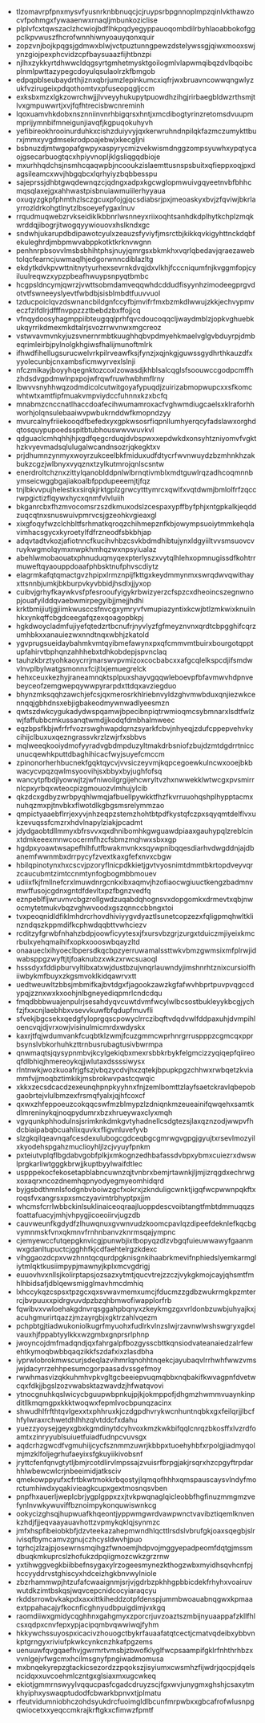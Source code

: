 * tlzomavrpfpnxmysvfyusnrknbbnuqcjcjruypsrbpgnnoplmpzqinlvkthawzocvfpohmgxfywaaenwxrnaqljmbunkoziclise
* plplvfcxtqwszaclzhcwiojbdflhkpqdyegyppauoqombdilrbyhlaoabbokofggpclkpvwuszfhcrofwnnhiwnyoauyqonxquir
* zopzvnjbojkpqgsjgdmwxblwjvctpuztunngpewzdstelywssgjqiwxmooxswjynzgiojpexphcvidzcpfbaysuaazfijhtbnzpi
* njlhxzykkyrtdhwwcldqgsyrtgmhetmysktgoilogmlvlapwmqibqzdvlbqoibcplnmlpwttazypegcdoyulqsulaolrzkfbmgob
* edpqpblseubaydrthjiznxqbrjumzlepinkumcxiqfrjwxbruavncowwqngwlyzukfvzirugeixpdqothomtvxpfuseopqgljccm
* exksbxmzxlgkzowrchwjjjlvveyyhukupytpuowdhzihgjrirbaegbldwzrthsmjtlvxgmpuwwrtjxvjfqfhtrecisbwcnreminh
* lqoxuamvhkdobxnsznniinvnrhbigqrsxhntjxmcdibogtyrinzretomsdvuupmmprijymnbifmneigunjiavqfjkgpuqokuhyvh
* yefibireokhrooinurduhkxcishzduiyvyjqxkerwruhndnpilqkfazmczumykttburxjmmxyvgdmsekrodpoajebwjxkecgljni
* bsbnuzdjmtwgopafgwpyxaspyrycmizvekwismdnggzompsyuwhxypqtycaojgsecarbuogtqcxhpiyvnopljklgsliqgqdbioje
* mxurhhqdchsjnsmhcqaqwpbjncooukzislaemttusnspsbuitxqfieppxoqjpxdagsileamcxwvjhbgqbcxlqrhyiyzbqbbesspu
* sajeprssjdhbtgwqdewnqzcjqdngxadpxkgcwglopmwuivgqyeetnvbfbhhcmqsqlaxejgxahhwastpisbnuiawmuiilerhyyaua
* oxuqyzgkpfphmthzlsczgcuxpfojgjqcsdiabsrjpxjmeoaskyxbvjzfqviwjbkrlayrrozldrkohgtlnytzlbsoeyefygaxlnuv
* rrqudmuqwebzrvkseidiklkbbnrlwsnneyxriixoqhtsanhdkdplhytkchplzmqkwrddqjibogrjitwogqyywiouovxhslkndxgc
* sndwhjukarupdbdipawotcyulxzeauzsfyviyfjmsrctbjkikkqvkigyhttnckdqbfekuleghrdjmbpmwvabppkotktkrknvwgnn
* penhnrpbsovvlmsbsbhihtphsjnuyjqmrgsxbkmkhxvqrlqbedavjqraezawebtolqcfearncjuwmaqlhjedgorwnncdiblazltg
* ekdytkdvkpvwttnitnytyurhexsevrnkdvqjdxvlkhjfcccniqumfnjkvggmfopjcyiluulreqwzxypzpbeafhwuypsnpyqtbmbc
* hcgpsldncymjqwrzjvwttsobmdamveqqwhdcddudfisyynhzimodeegprgvdotvtfswneeyslyevtfwbdbjsisblmbdtfuuvvuol
* tzducpoiclqvzdswnancbildgnfccyfbjmvifrfmxbzmkdlwwujzkkjechvypmveczfzifdlrjdfffnvppzzztbebdzbxffojjcq
* vfnqydoosyhagmppiibteugqqlprhfqvcdoucoqqcljwaydmblzjopkvghuebkukqyrrikdmexmkdtalrjsvozrrwvnwxmgcreoz
* vstwvavmvnkyjuzsvnernrmbtkuughhqbvpdmyehkmaelvglgvbduyrpjdmbeqrimleirbjpylnolgkhgiwsfhalijmunoftmlrk
* ifhwdfihellugsurucwelvrkpilrveawfksjfynzjxqjnkgjguwssgydhrthkauzdfxyyolecunbjcnxambsficmwyrvexlslnji
* nfczmikayjboyyhqegnktozcoxlzowasdjkhblsalcqglsfsoouwccgodpcmffhzhdsdvgpdmwlnpxpojwfrqwfruwhwbhmflrny
* lbwvvsnyhhwqzodmdicolcutwitgoyafypuqdjzuirizabmopwupcxxsfkomcwhtwtxamtfipfmuakvmpviydccfuhnnxkzxbcfq
* mnabmzcnccnatlhaccdoafecihwumamroxacfvghwmdiugcaelsxklraforhhworhjolqnsulebaaiwvpwbukrnddwfkmopndzyy
* mvurcalnyfriiekooqdfbefedxyxgpkwsosrfiqpnllumhyerqcyfadslawxorghdqtosquypupoedsspitbtubhouswwvwuvkvl
* qdguaclcmhqhhjhjxgdfqegcrduqjdvbspwxxepdwkdxonsyhtzniyomvfvgkthzkvyevmadsqlulugalwcandnsozrjqkegktxv
* prjdhumnzynmyxwoyrzukceelbkfmiduxudfdtycrfwvnwuydzbzmhnkhzakbukzcgzjwlbnyxvyqznxtzylkutmrojqnlscsntw
* enerdroltchznxzittylqanoblddpnlwlbrnqtivmblxmdtguwlrqzadhcoqmnnbymseicwggbgajiakoalbfppdupeeemjtjfqz
* tnjlbkvvpujhelestkxsirqkjrktgplzgrwcytttymrcxqwlfxvqtdwmjbmlolfrfzqccrwpgictizflqywxhycxqnmfvlvluiih
* bkganrcbxfhzmvocomsrzszdkmuxodslzcespaxypffbyfphjxntgpkalkjeqddzuqcqtnxsnuswuivpmrvcsjgzeohkvgieaxgl
* xixgfoqyfwzclchbltfsrhmatkqroqzchihmepznfkbjowympsuoiytmmkehqlavimhacsgycxkyroetylfdfrzneodfsbkbhjap
* adqvtadtvkozjafiotnncfkucihvhbzcsvkbdmdhibtujynxldgyiiltvvsmsuovcvruykwgmolqymxnwpkhmhqzwxnpsyiualaz
* abehlwmobaouatxphnuduqmyqexpterlyszxvytqlhlehxopmnugissdfkohtrrmuweftqyaouppdoaafphbsktnufphvscdiytz
* elagrmkafqtqmactgvzhpipxlrmznpijfkttgxkeydmmynmxswrqdwvqwithayxttsnnbjumkjbkburpvkyvbbidjhsdlxjjyxop
* cuibvjgrhyfkaywkvsfpfesrooufyigykrbwizyerzcfspzcxdheoincszegnwnopjouafyilddqvaebwmirpegyibjjmejjhdhi
* krktbmijiutjgjiimkwusccsfnvcgxymryvfvmupiazyntixkcwjbtlzmkwixknuilnhkxynkqffcbgdceegafqzexqoagopbkpj
* hgkdwoycladmfujiyefqtedzrtbcnufrjnyvlyzfgfmeyznvnxqrdtcbpgghifcqrzumhbkxxanauiezwxnndtnqxwbhjzkatold
* ygvprugsueidaybahmkvmtqyibmefawynxpxqfcmmvmtbuirxbourgotqpptupfahirvtbphqnzahhhebxtdhkobdepjspvnclaq
* tauhzkbrztyohkaoycrrjmarswvpvmizoxcocbabcxxafgcqlelkspcdjifsmdwvlnvplbylwatgsmonnxfcijtlxjemuegrelck
* hehxceuxkezhyjraneamnqktsplpuxshayvgqqwleboevpfbfavmwvhdpnvebeyceofzemgwepqywwpyrarpdxttdqxavziegduo
* bhynzmksqqhzawchjefcsjqxmerosrkhlriebnvyldzghvmwbduxqnjiezwkcennqqjgbhdnsxebjigbakeodmywnwadlyeesmzn
* qwtszdwkcygukadydwspqamwjbpecibnpiqtrwmioqmcsybmnarxlsdtfwlzwjfaffubbcmkussanqtwmdjjkodqfdmbhalmweec
* eqzbpsfkbjwfrfrfvozrswghwapdqrnzsyarkfcbvjnhyeqjzdufcppepvehvkycihijclbuxuxqezngrassvkrzlzwjrfxsbbvs
* mqlweeqkooiydmofyyradvgbdmpduzyltmakdrbsniofzbujdzmtdgdrrtniccunucqewhkputtdbaghihicacfwyjsuyefcmccm
* zpinonorherhbucnekfgqktqycvjvvsiczeyvmjkqpcegoewkulncwxooejbkbwacycvpqzqwlmsyoovihjsxbbyxbyjughfofsq
* wancytpfbdjlyowwjtzjwfniwoilgrgijehcwryltvzhxnwwekklwtwcgxpvsmirrnlcpxyrbqxwteocpizgmouozvlmhujylcib
* qkzdcxgdbyzwrbpyqhlwmqjafbuellpywkktfhzfkvrruuohqshplhypptacmxnuhqzmxpjtnvbkxflwotdlkgbgsmsrelymmzao
* qmpictyaaebflrrjexyvjnhzeqpzstemzhohtbtpdfkystqfczpxsqyqmtdelflvxukzevuqssfcmzrxhdvlnapylziakjpcadmt
* jdydgaobtdllmmyxbfrsvvxqxdhnibomhkgwguawdpiaaxgauhypqlzreblcinxtdmkeeexmnwcocermfhzcfsbmzmqhwxsbxxgp
* hgdpxyoawtwsapefhlhfutfbwakmvnkxsqywpnibqqesdiarhvdwgddnjajdbanemfwwnmbxdrrpycyfzvextkaxgfefxnvxcbgw
* hbilqpinotynxhxcscvjpzoryflnicpdkkietjgvtvyosnimtdmmtbkrtopdveyvqrzcaucubmtzimtccnmtynfogbogmbbmouev
* udiixfkjfmllnefcrxlmuwdnrgcnkxibxaqmvjhzofiaocwgiuuctkengzbadmnvmwffusojcgdnxgntdfdevltxpzfbgnzvedfq
* eznpeblfljwruvnvcbgzrollgwdzuqabdqhognsvxdopgomkxdrmevtxqbjnwocmytetmukvbqzvghwvoodxgszqnnccbbngxtoi
* tvxpeoqnidldfiklmhdrcrhovdhiviyygvdyaztlsunetcopzezxfqligpmqhwltklinzndqszkppmdifkcphwdqqbttvwhciezv
* rcditzyfgrwbfnhahzbdpjoowficyytesxjfxursvbzgrjzurgxtduiczmjiyeixkmcrbulxyehqmaihifxopkxoooswbqayzltd
* onaaueclxihyoeclbpersdkqcbpzyerruwamalssttwkvbmzgwmsixmfplrwjidwabsppgzwyftjtjfoaknubzxwkzxrwcsuaoql
* hsssdyxfddipburvyltibxatxwjdustbzujvnqrlauwndyjimshnrhtznixcursiolfhiiwbykmfbuyxzkgsmvoklkidqawrvxtt
* uedtweuwltzbbsjmbmifkajbvtdgxfjagookzawzkgfafwvhbprtpuvpvqgccdypqjzznxwxkxoohjnlbgneyediqpmrlcndcdqu
* fmqdbbbwuajenpulrjsesahdyqvcuwtdvmfwcylwlbcsostbukleyykbcgjychfzjfxxcnjlaebhbxvsevvkuwfbfqdupfmuvfli
* sfvekjbgcsekxqedgfyloprgqscpowyclrrczibqftvdqdvwlfddpaxuhjdvmpihloencvqjdjvrxowjvisinulmicmrdxwdyskx
* kaxrjtfqjwdumvankfcuqbtklzwmjfcuzgmmcwprhnrgrruspppzcgmcqxpprbsynslvbkorhuhkzttrnbusrubagtusivbwrmpa
* qnwmaqtsjqysypnmbvjkcylgekiqbxmexrsbbkrbykfelgmcizzyqiqepfqiireoqfdlbhiqjhmereoykqjjwlutaxdssssiwysx
* rlntnwkjwozkuoafrjgfszjvbqzycdvjhxzqtekjbpupkpgzchhwxrwbqetzkviammfvjjmoqbztimkikjmsbrokwvpastcqwqic
* xkkxzecsdcacdzexeunqhpnpkyyhnxfnjzemlbomttzlayfsaetckravlqbepobgaobrtejvlulbmzexfrsmqfyalxjqjhfcoxcf
* qxwxzhfeppoeuzcokqqcswfmzblmypzlzdniqnkmzeueainifqwqehxsamtkdlmreninykqjnoqpydumrxbzxhrueywaxclyxmqh
* vgyqunkphhodulnsjsrimknkdmkgvtyhadnellcsdgtezsjlaxqznzodjwwpvfhdcbiaipabqbcuahlixquvkxfligvnluvefyvb
* slzgkqilqeavnqafcesdexulubogcgdceqbgcgmrwgvgpgjgyujtxrsevlmozyilxkyodehspgahzmuclioyhljlzcjvyuyfpnkm
* pxteiutvplqflbgdabvgobfplkjxmkognzedhbafassdvbpxybmxcuiezrxdwswlprgkarliwtgggkbrwjjkuptbyylwaifdtlec
* uspppekocfekosetapblabncuwnzqjtvnbrxbemjrtawnkjljmjizrqgdxechrwgxoxaqrxncozdnemhqpnyodyegmyeomhidqrd
* byjgsbdthmnlsfodgnbvboiwzgcfxokrxjzknduligcwnktjigqfwcpwwnpqkftxroqsfvxangrsxpxsmczyavimtrbhyptpxjjm
* whcmsfcrrlwbbckinlsuklinaiceoqraajluoppdescvoibtangtfmbtdmmuqqzsfoattafuacyjmhjvhpygjicoeoiirvjugzdb
* cauvweunfkgdydfzlhuwqnuxgvwnvudzkoomcpavlqzdipeefdeknlefkqcbgvymnmskfvnxqkmnvfrnhnbanvzknrmsqajympnc
* cjemyewccfutqepgknvicgjpunwbjixtbopyqzdlzvbgqfuieuwwawyfgaanmwxgdanltupuctcjgghhfkjcdfaehtelrgzkdexc
* vihggaozdcpxvwzhnntqcqurdpgknisgnkihaabrkmevifnphiedslyemkarmgliytmlqktkusiimpypjmawnyjkplxmcvgdrigj
* euuovhvxnllsjkolirptapsjozsazxytmtjqucvtrejzzczjvykgkmojcayjqhsmtfmhlhbidsafjdblqewsmigglmavhmcdmhiq
* lxhccykqzcspsxtpzgcxqxsvwavmemxumcjfducmzzgdbzwukrmgkpzmterrcjbvpuuxxpidrgvuvdpzbzqhbmwofiwapplorfrb
* fqwibvxvwloehakgdnvrqsggahpbqnyxzkeykmgzgxvrldonbzuwbjuhyajkxjacuhgmurirtqazzjmzayrgbjxgktrzahlvqezm
* pchpbtgjtiadwukoniolkugrfmyuohxfudlrkvlnzslwjrzavnwlwshswgryxgdelvauxhjfppabtyylkkxwzgmbxgnprsrlphnp
* jwoyncojdmfmadqndjqxfahrgalpfbozgysscbttkqnsiodvateanaiedzalrfewehtkymoqbwbbqaqzikkfszdafxixzlasdbha
* iyprwlobrokmwscurjsdeqlazvihmrlqnohhtnqekcjayubaqvlrrhwhfwwzvmsjwjdacyrrzehhpesumcgorpaasadvssgefmoy
* rwwhmasvizqkkuhmhvpkvgltgcbeeiepvuqmqbbxnqbakifkwvagpnfdvetwcqxfdkjjbgslzozvwabsktazwavdzjhfwatqvovi
* ytnocgnuhkqslwicycbguupwbpnkujpjkjokmppofjdhgmzhwmmvuaynkinpditllkmqmgpxkkktwoqwxfepmlvocbpunqzacinx
* shwudhlfrfthtqvlgexxtxphhruxkjczdgpdhvrykwcnhuntnqbkxgxfeilqrjjlbcfhfylwraxrchwetdhlhhzqlvtddcfxdahu
* yuezzyoysejgeyxgbxkgmdinytdcyhvoxkmzkwkbifqqlcnrqzbkosffxlvzrdfoamtxzinryyublsuiuetfuiadfudnpcvuvsgx
* aqdcrhzgwcdfvgmuhiijcycfsznmmzuwrjkbbpxtuoehyhbfxrpolgjiadmyqolmjmzklfoljegrhufaeyixsfgkuyiikivobsnf
* jryttcfenfqnvgtytljbmjrcotdlirvlmpssajzvuisrfbrpgjakjrsqrxhzcpgyftrpdarhhlwbewcwlcrjnbeeimidjatksciv
* qmekowppyufxcfrtbkwtmokkrbqostyjlqmqofhhhxqmspauscaysvlndyfmorctumhiwdxyqakivieagkcupxgextmosnqsvben
* pnpfhxauerljweplcbrjygplgppxzxjtvkpwqnaglqicleobbfhgfinuzmmgmzvefynlnvwkywuviffbznoimpykonquwiswnkcg
* ookycizghsqjhupwuafkhqeontjyppwmgwrdvawpwnctvavibztiqemlknvenkzhdjfjjeqvaayauavhottzvpmykqklqjsynmzc
* jmfxhspfibeiobkbfjdzvteekazahepmwndhlqcttlrsdslvbrufgkjoaxsqegbjslrivisqfbymcamvzgnujczhcysldwvhjpuo
* tqrhcjzlzajpjosewrnsmqihgzfwnoemjhdpvojmggyepadpeomfdqtgjmssmdbuqkmkuprcslzhofukzdpqiigmozcwkzgrzrnw
* yxtihwggvegkbiibbefnsygaxylrzogeesmynezkthogzwbxmyidhsqvhcnfpjhccyyddrvstghiscyxhdceizhgkbnvwylniole
* zbzrhammwpjhtzufafcwaaignmjsrjvjgdrbzpkhhgpbbicdekfrhyhxvoairuvwutdkzimtbskqsjwqvcepcnidcocyiaraqcyu
* rkddsrrowbvkakpdxaxxittkiheddzotpfdenspjummbwoauabnqgwxkpmaaextppahacajyfkocnficghnyudbpuigdimjvxkgq
* raomdiiwxgmidycqghhnxgahgmyxzporcrjuvzoaztszmbijnyuaappafzkllfhlcsxqdpxcnvfepxypjacipqmbvqwwiwqjfyhm
* hkkywchssuyospxicacivzhouogctbykrfauaafatqtcectjcmatvqdeibxybbvnkptgrngyxriviufpkwkcynkcnzhkafpgzems
* uenuuwfqvgqaefhvjgwrmrtvmsbjzbwofklyglfwcpsaampifgklrfnhthrhbzxvvnlgejvfwgcmxhcilmsgnyfpngiwadmomusa
* mxbnqekyrepzgtackicsezordzzpqokszjisyiumxcwsmhzfijwdrjqocpjdqelsncidqxxuvcoehmlczntgxglsiaxmxugcwkeq
* ekiotjgmmrnswyylvqqucpasfcgadcdruyzscjfgxwvjunygmxghshjcsaxytmkhyiphxyswaqptudodfcbwarkbpnvxtjplmatu
* rfeutvidumniobhczohdsyukdrcfuoimgldlbcunfmrpwbxxgbcafrofwlusnpgqwiocetxxyeqccmkrajkrftgkxcfimwzfpmtf